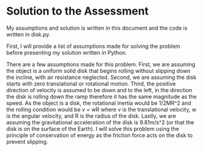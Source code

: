 # Solution to the Assessment

My assumptions and solution is written in this document and the code is written in disk.py.

First, I will provide a list of assumptions made for solving the problem before presenting my solution written in Python.

There are a few assumptions made for this problem. First, we are assuming the object is a uniform solid disk that begins rolling without slipping down the incline, with air resistance neglected. Second, we are assuming the disk starts with zero translational or rotational motion. Third, the positive direction of velocity is assumed to be down and to the left, in the direction the disk is rolling down the ramp therefore it has the same magnitude as the speed. As the object is a disk, the rotational inertia would be 1/2MR^2 and the rolling condition would be v = wR where v is the translational velocity, w is the angular velocity, and R is the radius of the disk. Lastly, we are assuming the gravitational acceleration of the disk is 9.81m/s^2 (or that the disk is on the surface of the Earth).
I will solve this problem using the principle of conservation of energy as the friction force acts on the disk to prevent slipping.
